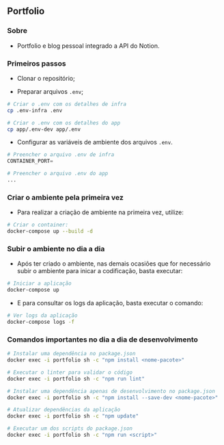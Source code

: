 ## Portfolio

### Sobre
- Portfolio e blog pessoal integrado a API do Notion.

### Primeiros passos

- Clonar o repositório;

- Preparar arquivos `.env`;

```bash
# Criar o .env com os detalhes de infra
cp .env-infra .env

# Criar o .env com os detalhes do app
cp app/.env-dev app/.env
```

- Configurar as variáveis de ambiente dos arquivos `.env`.

```python
# Preencher o arquivo .env de infra
CONTAINER_PORT=

# Preencher o arquivo .env do app
...
```

### Criar o ambiente pela primeira vez

- Para realizar a criação de ambiente na primeira vez, utilize:

```bash
# Criar o container: 
docker-compose up --build -d 
```
### Subir o ambiente no dia a dia
- Após ter criado o ambiente, nas demais ocasiões que for necessário subir o ambiente para inicar a codificação, basta executar:

```bash
# Iniciar a aplicação
docker-compose up
```

- E para consultar os logs da aplicação, basta executar o comando: 

```bash
# Ver logs da aplicação
docker-compose logs -f
```

### Comandos importantes no dia a dia de desenvolvimento
```bash
# Instalar uma dependência no package.json
docker exec -i portfolio sh -c "npm install <nome-pacote>"

# Executar o linter para validar o código
docker exec -i portfolio sh -c "npm run lint"

# Instalar uma dependência apenas de desenvolvimento no package.json
docker exec -i portfolio sh -c "npm install --save-dev <nome-pacote>"

# Atualizar dependências da aplicação
docker exec -i portfolio sh -c "npm update"

# Executar um dos scripts do package.json 
docker exec -i portfolio sh -c "npm run <script>"
```